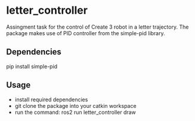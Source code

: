# letter_controller

Assingment task for the control of Create 3 robot in a letter trajectory.
The package makes use of PID controller from the simple-pid library.


## Dependencies

pip install simple-pid


## Usage

* install required dependencies
* git clone the package into your catkin workspace
* run the command: ros2 run letter_controller draw